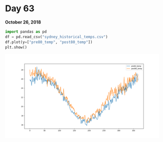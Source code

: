 # Day 63

**October 26, 2018** 


```python
import pandas as pd
df = pd.read_csv("sydney_historical_temps.csv")
df.plot(y=["pre80_temp", "post80_temp"])
plt.show()
```

![Pre and post 1980 Daily Maximum Temperature in Sydney Australia](https://github.com/rayblick/100-days-of-code/raw/master/docs/images/day063.png "Daily Max Temp")
